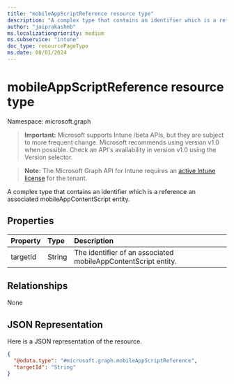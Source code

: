 ```yaml
---
title: "mobileAppScriptReference resource type"
description: "A complex type that contains an identifier which is a reference an associated mobileAppContentScript entity."
author: "jaiprakashmb"
ms.localizationpriority: medium
ms.subservice: "intune"
doc_type: resourcePageType
ms.date: 08/01/2024
---
```


# mobileAppScriptReference resource type

Namespace: microsoft.graph

> **Important:** Microsoft supports Intune /beta APIs, but they are subject to more frequent change. Microsoft recommends using version v1.0 when possible. Check an API's availability in version v1.0 using the Version selector.

> **Note:** The Microsoft Graph API for Intune requires an [active Intune license](https://go.microsoft.com/fwlink/?linkid=839381) for the tenant.

A complex type that contains an identifier which is a reference an associated mobileAppContentScript entity.

## Properties
|Property|Type|Description|
|:---|:---|:---|
|targetId|String|The identifier of an associated mobileAppContentScript entity.|

## Relationships
None

## JSON Representation
Here is a JSON representation of the resource.
<!-- {
  "blockType": "resource",
  "@odata.type": "microsoft.graph.mobileAppScriptReference"
}
-->
``` json
{
  "@odata.type": "#microsoft.graph.mobileAppScriptReference",
  "targetId": "String"
}
```